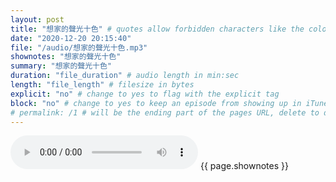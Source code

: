 ```yaml
---
layout: post
title: "想家的聲光十色" # quotes allow forbidden characters like the colon
date: "2020-12-20 20:15:40"
file: "/audio/想家的聲光十色.mp3"
shownotes: "想家的聲光十色"
summary: "想家的聲光十色"
duration: "file_duration" # audio length in min:sec
length: "file_length" # filesize in bytes
explicit: "no" # change to yes to flag with the explicit tag
block: "no" # change to yes to keep an episode from showing up in iTunes
# permalink: /1 # will be the ending part of the pages URL, delete to default to the title
---
```


<audio controls>
<source src="{{site.url}}{{site.baseurl}}{{ page.file }}" type="audio/x-mp3">
Your browser does not support the audio element.
</audio>
{{ page.shownotes }}

